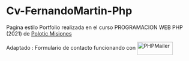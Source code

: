 # Cv-FernandoMartin-Php

Pagina estilo Portfolio realizada en el curso PROGRAMACION WEB PHP (2021) de <a href="https://polotic.misiones.gob.ar/" target="_blank">Polotic Misiones</a>


Adaptado :
    Formulario de contacto funcionando con    <a href="https://github.com/PHPMailer/PHPMailer" target="_blank">
    <img align="center" src="https://raw.github.com/PHPMailer/PHPMailer/master/examples/images/phpmailer.png" alt="PHPMailer" height="35" width="95" />
  </a>  
